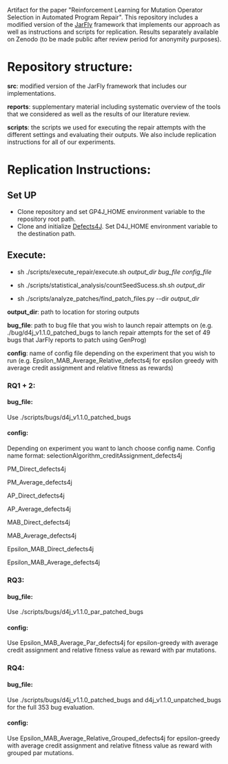 Artifact for the paper "Reinforcement Learning for Mutation Operator Selection in Automated Program Repair". This repository includes a modified version of the [JarFly](https://github.com/squaresLab/genprog4java) framework that implements our approach as well as instructions and scripts for replication. Results separately available on Zenodo (to be made public after review period for anonymity purposes).

# Repository structure:

**src**: modified version of the JarFly framework that includes our implementations.

**reports**: supplementary material including systematic overview of the tools that we considered as well as the results of our literature review.

**scripts**: the scripts we used for executing the repair attempts with the different settings and evaluating their outputs. We also include replication instructions for all of our experiments.

# Replication Instructions:

## Set UP

* Clone repository and set GP4J_HOME environment variable to the repository root path.
* Clone and initialize [Defects4J](https://github.com/rjust/defects4j). Set D4J_HOME environment variable to the destination path.

## Execute:

* sh ./scripts/execute_repair/execute.sh *output_dir* *bug_file* *config_file*

* sh ./scripts/statistical_analysis/countSeedSucess.sh.sh *output_dir*

* sh ./scripts/analyze_patches/find_patch_files.py --dir *output_dir*

**output_dir**: path to location for storing outputs

**bug_file**: path to bug file that you wish to launch repair attempts on (e.g. ./bug/d4j_v1.1.0_patched_bugs to lanch repair attempts for the set of 49 bugs that JarFly reports to patch using GenProg)

**config**: name of config file depending on the experiment that you wish to run (e.g. Epsilon_MAB_Average_Relative_defects4j for epsilon greedy with average credit assignment and relative fitness as rewards)

### RQ1 + 2:

#### **bug_file**:

Use ./scripts/bugs/d4j_v1.1.0_patched_bugs

#### **config**:

Depending on experiment you want to lanch choose config name. Config name format: selectionAlgorithm_creditAssignment_defects4j

PM_Direct_defects4j

PM_Average_defects4j

AP_Direct_defects4j

AP_Average_defects4j

MAB_Direct_defects4j

MAB_Average_defects4j

Epsilon_MAB_Direct_defects4j

Epsilon_MAB_Average_defects4j

### RQ3:

#### **bug_file**:

Use ./scripts/bugs/d4j_v1.1.0_par_patched_bugs

#### **config**:

Use Epsilon_MAB_Average_Par_defects4j for epsilon-greedy with average credit assignment and relative fitness value as reward with par mutations.

### RQ4:

#### **bug_file**:

Use ./scripts/bugs/d4j_v1.1.0_patched_bugs and d4j_v1.1.0_unpatched_bugs for the full 353 bug evaluation.

#### **config**:

Use Epsilon_MAB_Average_Relative_Grouped_defects4j for epsilon-greedy with average credit assignment and relative fitness value as reward with grouped par mutations.

